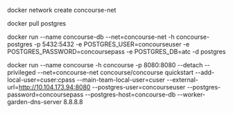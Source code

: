 docker network create concourse-net

docker pull postgres

docker run --name concourse-db --net=concourse-net -h concourse-postgres -p 5432:5432 -e POSTGRES_USER=concourseuser -e POSTGRES_PASSWORD=concoursepass -e POSTGRES_DB=atc -d postgres

docker run --name concourse -h concourse -p 8080:8080 --detach --privileged --net=concourse-net concourse/concourse quickstart --add-local-user=cuser:cpass --main-team-local-user=cuser --external-url=http://10.104.173.94:8080 --postgres-user=concourseuser --postgres-password=concoursepass --postgres-host=concourse-db --worker-garden-dns-server 8.8.8.8
